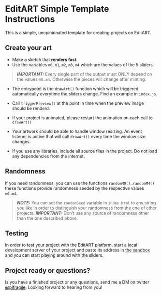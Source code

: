# EditART Simple Template Instructions

This is a simple, unopinionated template for creating projects on EditART.

## Create your art
- Make a sketch that **renders fast**.  
- Use the variables `m0`, `m1`, `m2`, `m3`, `m4` which are the values of the 5 sliders.
> **_IMPORTANT:_** Every single part of the output must ONLY depend on the values `m0`..`m4`. Otherwise the pieces will change after minting.
- The entrypoint is the `drawArt()` function which will be triggered automatically everytime the sliders change. Find an example in `index.js`.
- Call `triggerPreview()` at the point in time when the preview image should be renderd.

- If your project is animated, please restart the animation on each call to `drawArt()`
- Your artwork should be able to handle window resizing. An event listener is active that will call `drawArt()` every time the window size changes.
- If you use any libraries, include all source files in the project. Do not load any dependencies from the internet.


## Randomness

If you need randomness, you can use the functions `randomM0()`..`randomM4()`
these functions provide randomness seeded by the respective values `m0`..`m4`.  
> **_NOTE:_** You can set the `randomSeed` variable in `index.html` to any string you like in order to distinguish your randomness from the one of other projects.
> **_IMPORTANT:_** Don't use any source of randomness other than the one described above.

## Testing
In order to test your project with the EditART platform, start a local development server of your project and paste its address in [the sandbox](https://www.editart.xyz/sandbox) and you can start playing around with the sliders.


## Project ready or questions?
Is you have a finished project or any questions, send me a DM on twitter [@pifragile](https://twitter.com/pifragile). Looking forward to hearing from you!

